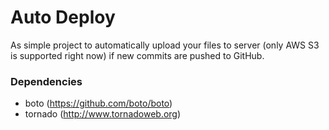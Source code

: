 # Auto Deploy

As simple project to automatically upload your files to server (only AWS S3 is supported right now) if new commits are pushed to GitHub.


### Dependencies

* boto (https://github.com/boto/boto)
* tornado (http://www.tornadoweb.org)
